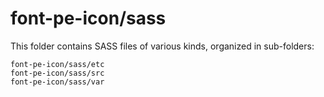 # font-pe-icon/sass

This folder contains SASS files of various kinds, organized in sub-folders:

    font-pe-icon/sass/etc
    font-pe-icon/sass/src
    font-pe-icon/sass/var
